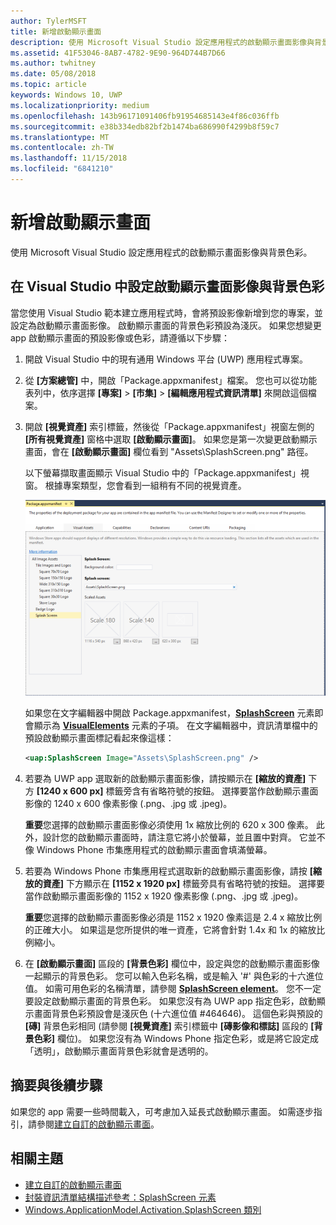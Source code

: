 ```yaml
---
author: TylerMSFT
title: 新增啟動顯示畫面
description: 使用 Microsoft Visual Studio 設定應用程式的啟動顯示畫面影像與背景色彩。
ms.assetid: 41F53046-8AB7-4782-9E90-964D744B7D66
ms.author: twhitney
ms.date: 05/08/2018
ms.topic: article
keywords: Windows 10, UWP
ms.localizationpriority: medium
ms.openlocfilehash: 143b96171091406fb91954685143e4f86c036ffb
ms.sourcegitcommit: e38b334edb82bf2b1474ba686990f4299b8f59c7
ms.translationtype: MT
ms.contentlocale: zh-TW
ms.lasthandoff: 11/15/2018
ms.locfileid: "6841210"
---
```

# <a name="add-a-splash-screen"></a>新增啟動顯示畫面

使用 Microsoft Visual Studio 設定應用程式的啟動顯示畫面影像與背景色彩。

## <a name="set-the-splash-screen-image-and-background-color-in-visual-studio"></a>在 Visual Studio 中設定啟動顯示畫面影像與背景色彩

當您使用 Visual Studio 範本建立應用程式時，會將預設影像新增到您的專案，並設定為啟動顯示畫面影像。 啟動顯示畫面的背景色彩預設為淺灰。 如果您想變更 app 啟動顯示畫面的預設影像或色彩，請遵循以下步驟：

1. 開啟 Visual Studio 中的現有通用 Windows 平台 (UWP) 應用程式專案。
2. 從 **\[方案總管\]** 中，開啟「Package.appxmanifest」檔案。 您也可以從功能表列中，依序選擇 **\[專案\]** &gt; **\[市集\]** &gt; **\[編輯應用程式資訊清單\]** 來開啟這個檔案。
3. 開啟 **\[視覺資產\]** 索引標籤，然後從「Package.appxmanifest」視窗左側的 **\[所有視覺資產\]** 窗格中選取 **\[啟動顯示畫面\]**。 如果您是第一次變更啟動顯示畫面，會在 **\[啟動顯示畫面\]** 欄位看到 "Assets\\SplashScreen.png" 路徑。

    以下螢幕擷取畫面顯示 Visual Studio 中的「Package.appxmanifest」視窗。 根據專案類型，您會看到一組稍有不同的視覺資產。

    ![顯示 visual studio 2017 中 [package.appxmanifest] 視窗的螢幕擷取畫面](images/appmanifest.png)

    如果您在文字編輯器中開啟 Package.appxmanifest，[**SplashScreen**](https://msdn.microsoft.com/library/windows/apps/br211467) 元素即會顯示為 [**VisualElements**](https://msdn.microsoft.com/library/windows/apps/br211471) 元素的子項。 在文字編輯器中，資訊清單檔中的預設啟動顯示畫面標記看起來像這樣：

    ```xml
    <uap:SplashScreen Image="Assets\SplashScreen.png" />
    ```

4. 若要為 UWP app 選取新的啟動顯示畫面影像，請按顯示在 **\[縮放的資產\]** 下方 **\[1240 x 600 px\]** 標籤旁含有省略符號的按鈕。 選擇要當作啟動顯示畫面影像的 1240 x 600 像素影像 (.png、.jpg 或 .jpeg)。

    **重要**您選擇的啟動顯示畫面影像必須使用 1x 縮放比例的 620 x 300 像素。 此外，設計您的啟動顯示畫面時，請注意它將小於螢幕，並且置中對齊。 它並不像 Windows Phone 市集應用程式的啟動顯示畫面會填滿螢幕。

5. 若要為 Windows Phone 市集應用程式選取新的啟動顯示畫面影像，請按 **\[縮放的資產\]** 下方顯示在 **\[1152 x 1920 px\]** 標籤旁具有省略符號的按鈕。 選擇要當作啟動顯示畫面影像的 1152 x 1920 像素影像 (.png、.jpg 或 .jpeg)。

    **重要**您選擇的啟動顯示畫面影像必須是 1152 x 1920 像素這是 2.4 x 縮放比例的正確大小。 如果這是您所提供的唯一資產，它將會針對 1.4x 和 1x 的縮放比例縮小。

6. 在 **\[啟動顯示畫面\]** 區段的 **\[背景色彩\]** 欄位中，設定與您的啟動顯示畫面影像一起顯示的背景色彩。 您可以輸入色彩名稱，或是輸入 '\#' 與色彩的十六進位值。 如需可用色彩的名稱清單，請參閱 [**SplashScreen element**](https://msdn.microsoft.com/library/windows/apps/br211467)。 您不一定要設定啟動顯示畫面的背景色彩。 如果您沒有為 UWP app 指定色彩，啟動顯示畫面背景色彩預設會是淺灰色 (十六進位值 \#464646)。 這個色彩與預設的 **\[磚\]** 背景色彩相同 (請參閱 **\[視覺資產\]** 索引標籤中 **\[磚影像和標誌\]** 區段的 **\[背景色彩\]** 欄位)。 如果您沒有為 Windows Phone 指定色彩，或是將它設定成「透明」，啟動顯示畫面背景色彩就會是透明的。

## <a name="summary-and-next-steps"></a>摘要與後續步驟

如果您的 app 需要一些時間載入，可考慮加入延長式啟動顯示畫面。 如需逐步指引，請參閱[建立自訂的啟動顯示畫面](create-a-customized-splash-screen.md)。

## <a name="related-topics"></a>相關主題

* [建立自訂的啟動顯示畫面](create-a-customized-splash-screen.md)
* [封裝資訊清單結構描述參考：SplashScreen 元素](https://msdn.microsoft.com/library/windows/apps/br211467)
* [Windows.ApplicationModel.Activation.SplashScreen 類別](https://msdn.microsoft.com/library/windows/apps/br224763)